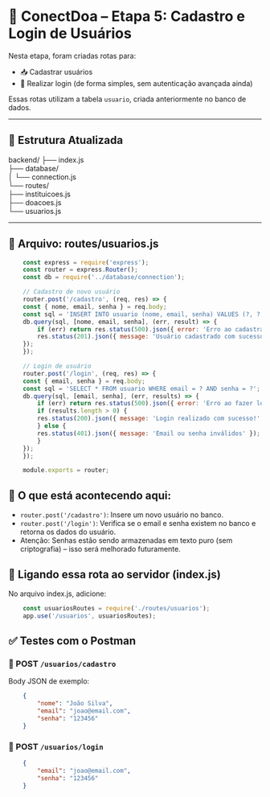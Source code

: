 # 📌 ConectDoa – Etapa 5: Cadastro e Login de Usuários

Nesta etapa, foram criadas rotas para:

- 📥 Cadastrar usuários
- 🔐 Realizar login (de forma simples, sem autenticação avançada ainda)

Essas rotas utilizam a tabela `usuario`, criada anteriormente no banco de dados.

---

## 📁 Estrutura Atualizada

backend/
├── index.js <br>
├── database/ <br>
│ └── connection.js <br>
└── routes/ <br>
├── instituicoes.js <br>
├── doacoes.js <Br>
└── usuarios.js <Br>


---

## 📂 Arquivo: routes/usuarios.js

```js
    const express = require('express');
    const router = express.Router();
    const db = require('../database/connection');

    // Cadastro de novo usuário
    router.post('/cadastro', (req, res) => {
    const { nome, email, senha } = req.body;
    const sql = 'INSERT INTO usuario (nome, email, senha) VALUES (?, ?, ?)';
    db.query(sql, [nome, email, senha], (err, result) => {
        if (err) return res.status(500).json({ error: 'Erro ao cadastrar usuário' });
        res.status(201).json({ message: 'Usuário cadastrado com sucesso!' });
    });
    });

    // Login de usuário
    router.post('/login', (req, res) => {
    const { email, senha } = req.body;
    const sql = 'SELECT * FROM usuario WHERE email = ? AND senha = ?';
    db.query(sql, [email, senha], (err, results) => {
        if (err) return res.status(500).json({ error: 'Erro ao fazer login' });
        if (results.length > 0) {
        res.status(200).json({ message: 'Login realizado com sucesso!', usuario: results[0] });
        } else {
        res.status(401).json({ message: 'Email ou senha inválidos' });
        }
    });
    });

    module.exports = router;
```

## 🧠 O que está acontecendo aqui:
- `router.post('/cadastro')`: Insere um novo usuário no banco.
- `router.post('/login')`: Verifica se o email e senha existem no banco e retorna os dados do usuário.
- Atenção: Senhas estão sendo armazenadas em texto puro (sem criptografia) – isso será melhorado futuramente.

## 🔗 Ligando essa rota ao servidor (index.js)
No arquivo index.js, adicione:
```js
    const usuariosRoutes = require('./routes/usuarios');
    app.use('/usuarios', usuariosRoutes);
```
## ✅ Testes com o Postman
### 🔹 POST `/usuarios/cadastro`
Body JSON de exemplo:

```json
    {
        "nome": "João Silva",
        "email": "joao@email.com",
        "senha": "123456"
    }
```
### 🔹 POST `/usuarios/login`
```json
    {
        "email": "joao@email.com",
        "senha": "123456"
    }
```